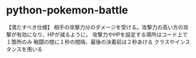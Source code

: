 # python-pokemon-battle
【満たすべき仕様】 相手の攻撃力分のダメージを受ける。攻撃力の高い方の攻撃が有効になり、HPが減るように。 攻撃力やHPを設定する場所はコード上で１箇所のみ 戦闘の間に１秒の間隔、最後の決着前は２秒あける クラスやインスタンスを用いる
